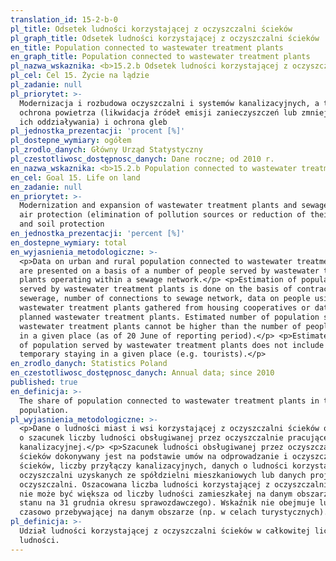 ```yaml
---
translation_id: 15-2-b-0
pl_title: Odsetek ludności korzystającej z oczyszczalni ścieków
pl_graph_title: Odsetek ludności korzystającej z oczyszczalni ścieków
en_title: Population connected to wastewater treatment plants
en_graph_title: Population connected to wastewater treatment plants
pl_nazwa_wskaznika: <b>15.2.b Odsetek ludności korzystającej z oczyszczalni ścieków</b>
pl_cel: Cel 15. Życie na lądzie
pl_zadanie: null
pl_priorytet: >-
  Modernizacja i rozbudowa oczyszczalni i systemów kanalizacyjnych, a także
  ochrona powietrza (likwidacja źródeł emisji zanieczyszczeń lub zmniejszenie
  ich oddziaływania) i ochrona gleb
pl_jednostka_prezentacji: 'procent [%]'
pl_dostepne_wymiary: ogółem
pl_zrodlo_danych: Główny Urząd Statystyczny
pl_czestotliwosc_dostępnosc_danych: Dane roczne; od 2010 r.
en_nazwa_wskaznika: <b>15.2.b Population connected to wastewater treatment plants</b>
en_cel: Goal 15. Life on land
en_zadanie: null
en_priorytet: >-
  Modernization and expansion of wastewater treatment plants and sewage system,
  air protection (elimination of pollution sources or reduction of their impact)
  and soil protection
en_jednostka_prezentacji: 'percent [%]'
en_dostepne_wymiary: total
en_wyjasnienia_metodologiczne: >-
  <p>Data on urban and rural population connected to wastewater treatment plants
  are presented on a basis of a number of people served by wastewater treatment
  plants operating within a sewage network.</p> <p>Estimation of population
  served by wastewater treatment plants is done on the basis of contracts on
  sewerage, number of connections to sewage network, data on people using
  wastewater treatment plants gathered from housing cooperatives or data from
  planned wastewater treatment plants. Estimated number of population served by
  wastewater treatment plants cannot be higher than the number of people living
  in a given place (as of 20 June of reporting period).</p> <p>Estimated number
  of population served by wastewater treatment plants does not include people
  temporary staying in a given place (e.g. tourists).</p>
en_zrodlo_danych: Statistics Poland
en_czestotliwosc_dostępnosc_danych: Annual data; since 2010
published: true
en_definicja: >-
  The share of population connected to wastewater treatment plants in total
  population.
pl_wyjasnienia_metodologiczne: >-
  <p>Dane o ludności miast i wsi korzystającej z oczyszczalni ścieków oparte są
  o szacunek liczby ludności obsługiwanej przez oczyszczalnie pracujące na sieci
  kanalizacyjnej.</p> <p>Szacunek ludności obsługiwanej przez oczyszczalnie
  ścieków dokonywany jest na podstawie umów na odprowadzanie i oczyszczanie
  ścieków, liczby przyłączy kanalizacyjnych, danych o ludności korzystającej z
  oczyszczalni uzyskanych ze spółdzielni mieszkaniowych lub danych projektowych
  oczyszczalni. Oszacowana liczba ludności korzystającej z oczyszczalni ścieków
  nie może być większa od liczby ludności zamieszkałej na danym obszarze (według
  stanu na 31 grudnia okresu sprawozdawczego). Wskaźnik nie obejmuje ludności
  czasowo przebywającej na danym obszarze (np. w celach turystycznych).</p>
pl_definicja: >-
  Udział ludności korzystającej z oczyszczalni ścieków w całkowitej liczbie
  ludności.
---
```

